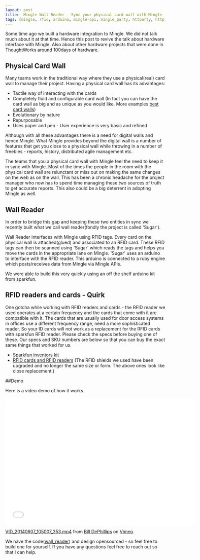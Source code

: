 ```yaml
---
layout: post
title:  Mingle Wall Reader - Sync your physical card wall with Mingle
tags: [mingle, rfid, arduino, mingle-api, mingle_party, httparty, http, hardware, hacking, featured]
---
```


Some time ago we built a hardware integration to Mingle. We did not talk much about it at that time. Hence this post to revive the talk about hardware interface with Mingle. Also about other hardware projects that were done in ThoughtWorks around 100days of hardware.

<!--more-->

## Physical Card Wall
Many teams work in the traditional way where they use a physical(real) card wall to manage their project. Having a physical card wall has its advantages:

- Tactile way of interacting with the cards
- Completely fluid and configurable card wall
(In fact you can have the card wall as big and as unique as you would like. More examples [best card walls](http://www.pinterest.com/thoughtworks/bestcardwall/))
- Evolutionary by nature
- Repurposable
- Uses paper and pen - User experience is very basic and refined

Although with all these advantages there is a need for digital walls and hence Mingle. What Mingle provides beyond the digital wall is a number of features that get you close to a physical wall while throwing in a number of freebies - reports, history, distributed agile management etc.


The teams that you a physical card wall with Mingle feel the need to keep it in sync with Mingle. Most of the times the people in the room with the physical card wall are relunctant or miss out on making the same changes on the web as on the wall. This has been a chronic headache for the project manager who now has to spend time managing these two sources of truth to get accurate reports. This also could be a big deterrent in adopting Mingle as well.

## Wall Reader
In order to bridge this gap and keeping these two entities in sync we recently built what we call wall reader(fondly the project is called 'Sugar').

Wall Reader interfaces with Mingle using RFID tags. Every card on the physical wall is attached(glued) and associated to an RFID card. These RFID tags can then be scanned using 'Sugar' which reads the tags and helps you move the cards in the appropriate lane on Mingle. 'Sugar' uses an arduino to interface with the RFID reader. This arduino is connected to a ruby engine which posts/receives data from Mingle via Mingle APIs.

We were able to build this very quickly using an off the shelf arduino kit from sparkfun.

## RFID readers and cards - Quirk
One gotcha while working with RFID readers and cards - the RFID reader we used operates at a certain frequency and the cards that come with it are compatible with it. The cards that are usually used for door access systems in offices use a different frequency range, need a more sophisticated reader. So your ID cards will not work as a replacement for the RFID cards with sparkfun RFID reader. Please check the specs before buying one of these. Our specs and SKU numbers are below so that you can buy the exact same things that worked for us.

- [Sparkfun inventors kit](https://www.sparkfun.com/products/12001)
- [RFID cards and RFID readers](http://www.instructables.com/id/Arduino-and-RFID-from-seeedstudio/)
(The RFID shields we used have been upgraded and no longer the same size or form. The above ones look like close replacement.)

##Demo

Here is a video demo of how it works.

<iframe src="//player.vimeo.com/video/97603955" width="600" height="400" frameborder="0" webkitallowfullscreen mozallowfullscreen allowfullscreen></iframe> <p><a href="http://vimeo.com/97603955">VID_20140607_105007_353.mp4</a> from <a href="http://vimeo.com/user4311546">Bill DePhillips</a> on <a href="https://vimeo.com">Vimeo</a>.</p>

We have the code([wall_reader](https://github.com/ThoughtWorksStudios/wall_reader.git)) and design opensourced - so feel free to build one for yourself. If you have any questions feel free to reach out so that I can help.
